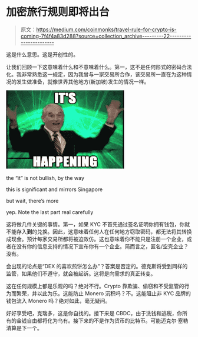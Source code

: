 # 加密旅行规则即将出台

> 原文：<https://medium.com/coinmonks/travel-rule-for-crypto-is-coming-7f4f4a83d288?source=collection_archive---------22----------------------->

这是什么意思。这是开创性的。

让我们回顾一下这意味着什么和不意味着什么。第一，这不是任何形式的密码合法化。我非常熟悉这一规定，因为我曾与一家交易所合作，该交易所一直在为这种情况的发生做准备，就像世界其他地方(新加坡)发生的情况一样。

![](img/3bacea55c5865c5fa92609c607640685.png)

the “it” is not bullish, by the way

this is significant and mirrors Singapore

but wait, there’s more

yep. Note the last part real carefully

这将做几件关键的事情。第一，如果 KYC 不首先通过签名证明你拥有钱包，你就不能存入**到**的兑换。因此，这意味着任何人在任何地方窃取密码，都无法将其转换成现金。预计每家交易所都将被迫效仿。这也意味着你不能只是注册一个企业，或者在没有你的信息支持的情况下宣布你有一个企业。简而言之，匿名/空壳企业？没有。

会出现的论点是“DEX 的喜欢煎饼怎么办”？答案是否定的。德克斯将受到同样的监管，如果他们不遵守，就会被起诉。这将是向需求的真正转变。

这在任何规模上都是乐观的吗？绝对不行。Crypto 靠欺骗、偷窃和不受监管的行为而繁荣，并以此为乐。这能防止 Monero 沉积吗？不。这能阻止非 KYC 品牌的钱包流入 Monero 吗？绝对如此，毫无疑问。

好好享受吧，克瑞多，这是你自找的。接下来是 CBDC，由于洗钱和逃税，你所有的金钱自由都将化为乌有。接下来的不是作为货币的比特币。可能迈克尔·塞勒清算是下一个。